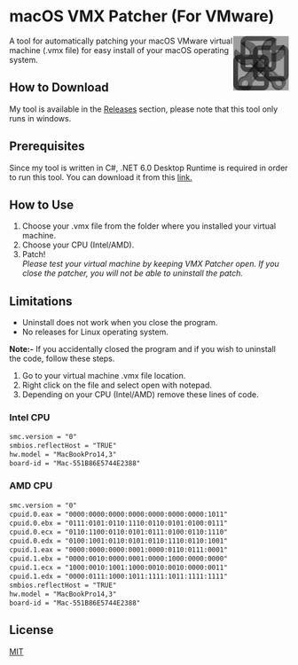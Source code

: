 # macOS VMX Patcher (For VMware)
<img src="/VMware%20Patcher.jpg?raw=true" width="100" align="right">
A tool for automatically patching your macOS VMware virtual machine (.vmx file) for easy install of your macOS operating system. 

## How to Download

My tool is available in the [Releases](https://github.com/suryanarayanrenjith/macOS-VMX-patcher/releases) section, please note that this tool only runs in windows.

## Prerequisites
Since my tool is written in C#, .NET 6.0 Desktop Runtime is required in order to run this tool. You can download it from this 
[link.](https://download.visualstudio.microsoft.com/download/pr/83d32568-c5a2-4117-9591-437051785f41/e75171da01b1fa5c796660dc4b96beed/windowsdesktop-runtime-6.0.23-win-x64.exe ".NET 6.0 Desktop Runtime")
## How to Use
1) Choose your .vmx file from the folder where you installed your virtual machine.
2) Choose your CPU (Intel/AMD).
3) Patch!\
*Please test your virtual machine by keeping VMX Patcher open. If you close the patcher, you will not be able to uninstall the patch.*
## Limitations
- Uninstall does not work when you close the program.
- No releases for Linux operating system.

**Note:-** If you accidentally closed the program and if you wish to uninstall the code, follow these steps.
1) Go to your virtual machine .vmx file location.
2) Right click on the file and select open with notepad.
3) Depending on your CPU (Intel/AMD) remove these lines of code.
### Intel CPU
```
smc.version = "0"
smbios.reflectHost = "TRUE"
hw.model = "MacBookPro14,3"
board-id = "Mac-551B86E5744E2388"
```

### AMD CPU
```
smc.version = "0"
cpuid.0.eax = "0000:0000:0000:0000:0000:0000:0000:1011"
cpuid.0.ebx = "0111:0101:0110:1110:0110:0101:0100:0111"
cpuid.0.ecx = "0110:1100:0110:0101:0111:0100:0110:1110"
cpuid.0.edx = "0100:1001:0110:0101:0110:1110:0110:1001"
cpuid.1.eax = "0000:0000:0000:0001:0000:0110:0111:0001"
cpuid.1.ebx = "0000:0010:0000:0001:0000:1000:0000:0000"
cpuid.1.ecx = "1000:0010:1001:1000:0010:0010:0000:0011"
cpuid.1.edx = "0000:0111:1000:1011:1111:1011:1111:1111"
smbios.reflectHost = "TRUE"
hw.model = "MacBookPro14,3"
board-id = "Mac-551B86E5744E2388"
```

## License

[MIT](https://choosealicense.com/licenses/mit/)
